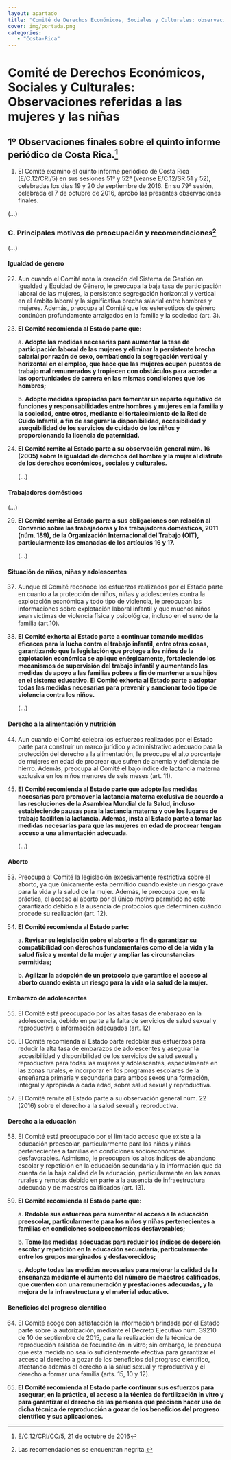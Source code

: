 ```yaml
---
layout: apartado
title: "Comité de Derechos Económicos, Sociales y Culturales: observaciones referidas a las mujeres y las niñas"
cover: img/portada.png
categories:
   - "Costa-Rica"
---
```

# Comité de Derechos Económicos, Sociales y Culturales: Observaciones referidas a las mujeres y las niñas

## 1º Observaciones finales sobre el quinto informe periódico de Costa Rica.[^332]

1. El Comité examinó el quinto informe periódico de Costa Rica
(E/C.12/CRI/5) en sus sesiones 51ª y 52ª (véanse E/C.12/SR.51 y 52),
celebradas los días 19 y 20 de septiembre de 2016. En su 79ª sesión,
celebrada el 7 de octubre de 2016, aprobó las presentes observaciones
finales.

(…)

### C. Principales motivos de preocupación y recomendaciones[^333]

(…)

#### Igualdad de género

22. Aun cuando el Comité nota la creación del Sistema de Gestión en
Igualdad y Equidad de Género, le preocupa la baja tasa de participación
laboral de las mujeres, la persistente segregación horizontal y vertical en
el ámbito laboral y la significativa brecha salarial entre hombres y
mujeres. Además, preocupa al Comité que los estereotipos de género
continúen profundamente arraigados en la familia y la sociedad (art. 3).

23. **El Comité recomienda al Estado parte que:**

    a. **Adopte las medidas necesarias para aumentar la tasa de participación
    laboral de las mujeres y eliminar la persistente brecha salarial por razón
    de sexo, combatiendo la segregación vertical y horizontal en el empleo, que
    hace que las mujeres ocupen puestos de trabajo mal remunerados y tropiecen
    con obstáculos para acceder a las oportunidades de carrera en las mismas
    condiciones que los hombres;**

    b. **Adopte medidas apropiadas para fomentar un reparto equitativo de
    funciones y responsabilidades entre hombres y mujeres en la familia y la
    sociedad, entre otros, mediante el fortalecimiento de la Red de Cuido
    Infantil, a fin de asegurar la disponibilidad, accesibilidad y
    asequibilidad de los servicios de cuidado de los niños y proporcionando la
    licencia de paternidad.**

24. **El Comité remite al Estado parte a su observación general núm. 16
(2005) sobre la igualdad de derechos del hombre y la mujer al disfrute de
los derechos económicos, sociales y culturales.**

    (…)

#### Trabajadores domésticos

(…)

29. **El Comité remite al Estado parte a sus obligaciones con relación al
Convenio sobre las trabajadoras y los trabajadores domésticos, 2011 (núm.
189), de la Organización Internacional del Trabajo (OIT), particularmente
las emanadas de los artículos 16 y 17.**

    (…)

#### Situación de niños, niñas y adolescentes

37. Aunque el Comité reconoce los esfuerzos realizados por el Estado parte
en cuanto a la protección de niños, niñas y adolescentes contra la
explotación económica y todo tipo de violencia, le preocupan las
informaciones sobre explotación laboral infantil y que muchos niños sean
víctimas de violencia física y psicológica, incluso en el seno de la
familia (art.10).

38. **El Comité exhorta al Estado parte a continuar tomando medidas eficaces
para la lucha contra el trabajo infantil, entre otras cosas, garantizando
que la legislación que protege a los niños de la explotación económica se
aplique enérgicamente, fortaleciendo los mecanismos de supervisión del
trabajo infantil y aumentando las medidas de apoyo a las familias pobres a
fin de mantener a sus hijos en el sistema educativo. El Comité exhorta al
Estado parte a adoptar todas las medidas necesarias para prevenir y
sancionar todo tipo de violencia contra los niños.**

    (…)

#### Derecho a la alimentación y nutrición

44. Aun cuando el Comité celebra los esfuerzos realizados por el Estado
parte para construir un marco jurídico y administrativo adecuado para la
protección del derecho a la alimentación, le preocupa el alto porcentaje de
mujeres en edad de procrear que sufren de anemia y deficiencia de hierro.
Además, preocupa al Comité el bajo índice de lactancia materna exclusiva en
los niños menores de seis meses (art. 11).

45. **El Comité recomienda al Estado parte que adopte las medidas necesarias
para promover la lactancia materna exclusiva de acuerdo a las resoluciones
de la Asamblea Mundial de la Salud, incluso estableciendo pausas para la
lactancia materna y que los lugares de trabajo faciliten la lactancia.
Además, insta al Estado parte a tomar las medidas necesarias para que las
mujeres en edad de procrear tengan acceso a una alimentación adecuada.**

    (…)

#### Aborto

53. Preocupa al Comité la legislación excesivamente restrictiva sobre el
aborto, ya que únicamente está permitido cuando existe un riesgo grave para
la vida y la salud de la mujer. Además, le preocupa que, en la práctica, el
acceso al aborto por el único motivo permitido no esté garantizado debido a
la ausencia de protocolos que determinen cuándo procede su realización
(art. 12).

54. **El Comité recomienda al Estado parte:**

    a. **Revisar su legislación sobre el aborto a fin de garantizar su
    compatibilidad con derechos fundamentales como el de la vida y la salud
    física y mental de la mujer y ampliar las circunstancias permitidas;**

    b. **Agilizar la adopción de un protocolo que garantice el acceso al aborto
    cuando exista un riesgo para la vida o la salud de la mujer.**

#### Embarazo de adolescentes

55. El Comité está preocupado por las altas tasas de embarazo en la
adolescencia, debido en parte a la falta de servicios de salud sexual y
reproductiva e información adecuados (art. 12)

56. El Comité recomienda al Estado parte redoblar sus esfuerzos para
reducir la alta tasa de embarazos de adolescentes y asegurar la
accesibilidad y disponibilidad de los servicios de salud sexual y
reproductiva para todas las mujeres y adolescentes, especialmente en las
zonas rurales, e incorporar en los programas escolares de la enseñanza
primaria y secundaria para ambos sexos una formación, integral y apropiada
a cada edad, sobre salud sexual y reproductiva.

57. El Comité remite al Estado parte a su observación general núm. 22
(2016) sobre el derecho a la salud sexual y reproductiva.

#### Derecho a la educación

58. El Comité está preocupado por el limitado acceso que existe a la
educación preescolar, particularmente para los niños y niñas pertenecientes
a familias en condiciones socioeconómicas desfavorables. Asimismo, le
preocupan los altos índices de abandono escolar y repetición en la
educación secundaria y la información que da cuenta de la baja calidad de
la educación, particularmente en las zonas rurales y remotas debido en
parte a la ausencia de infraestructura adecuada y de maestros calificados
(art. 13).

59. **El Comité recomienda al Estado parte que:**

    a. **Redoble sus esfuerzos para aumentar el acceso a la educación preescolar,
    particularmente para los niños y niñas pertenecientes a familias en
    condiciones socioeconómicas desfavorables;**

    b. **Tome las medidas adecuadas para reducir los índices de deserción escolar
    y repetición en la educación secundaria, particularmente entre los grupos
    marginados y desfavorecidos;**

    c. **Adopte todas las medidas necesarias para mejorar la calidad de la
    enseñanza mediante el aumento del número de maestros calificados, que
    cuenten con una remuneración y prestaciones adecuadas, y la mejora de la
    infraestructura y el material educativo.**

#### Beneficios del progreso científico

64. El Comité acoge con satisfacción la información brindada por el Estado
parte sobre la autorización, mediante el Decreto Ejecutivo núm. 39210 de 10
de septiembre de 2015, para la realización de la técnica de reproducción
asistida de fecundación in vitro; sin embargo, le preocupa que esta medida
no sea lo suficientemente efectiva para garantizar el acceso al derecho a
gozar de los beneficios del progreso científico, afectando además el
derecho a la salud sexual y reproductiva y el derecho a formar una familia
(arts. 15, 10 y 12).

65. **El Comité recomienda al Estado parte continuar sus esfuerzos para
asegurar, en la práctica, el acceso a la técnica de fertilización in vitro
y para garantizar el derecho de las personas que precisen hacer uso de
dicha técnica de reproducción a gozar de los beneficios del progreso
científico y sus aplicaciones.**


[^332]: E/C.12/CRI/CO/5, 21 de octubre de 2016
[^333]: Las recomendaciones se encuentran negrita.
